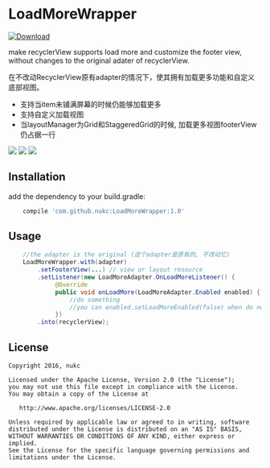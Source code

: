 # LoadMoreWrapper

[ ![Download](https://api.bintray.com/packages/nukc/maven/LoadMoreWrapper/images/download.svg) ](https://bintray.com/nukc/maven/LoadMoreWrapper/_latestVersion)

make recyclerView supports load more and customize the footer view, without changes to the original adater of recyclerView.

在不改动RecyclerView原有adapter的情况下，使其拥有加载更多功能和自定义底部视图。

- 支持当item未铺满屏幕的时候仍能够加载更多
- 支持自定义加载视图
- 当layoutManager为Grid和StaggeredGrid的时候, 加载更多视图footerView仍占据一行

<img src="https://raw.githubusercontent.com/nukc/LoadMoreWrapper/master/images/item.gif">
<img src="https://raw.githubusercontent.com/nukc/LoadMoreWrapper/master/images/grid_custom.gif">
<img src="https://raw.githubusercontent.com/nukc/LoadMoreWrapper/master/images/staggeredgrid.gif">

## Installation

add the dependency to your build.gradle:
```gradle
    compile 'com.github.nukc:LoadMoreWrapper:1.0'
```

## Usage

```java
    //the adapter is the original (这个adapter是原有的, 不改动它)
    LoadMoreWrapper.with(adapter)
        .setFooterView(...) // view or layout resource
        .setListener(new LoadMoreAdapter.OnLoadMoreListener() {
             @Override
             public void onLoadMore(LoadMoreAdapter.Enabled enabled) {
                 //do something
                 //you can enabled.setLoadMoreEnabled(false) when do not need load more
             })
        .into(recyclerView);
```

## License

    Copyright 2016, nukc

    Licensed under the Apache License, Version 2.0 (the "License");
    you may not use this file except in compliance with the License.
    You may obtain a copy of the License at

       http://www.apache.org/licenses/LICENSE-2.0

    Unless required by applicable law or agreed to in writing, software
    distributed under the License is distributed on an "AS IS" BASIS,
    WITHOUT WARRANTIES OR CONDITIONS OF ANY KIND, either express or implied.
    See the License for the specific language governing permissions and
    limitations under the License.